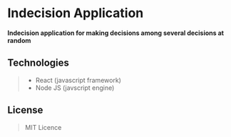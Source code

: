 # Indecision Application

__Indecision application for making decisions among several decisions at random__

## Technologies
> - React (javascript framework)
> - Node JS (javscript engine)

## License
> MIT Licence